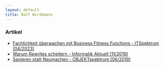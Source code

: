 ```yaml
---
layout: default
title: Ralf Wirdemann
---
```

### Artikel

- [Fachlichkeit überwachen mit Business Fitness Functions - ITSpektrum (04/2023)](https://webreader.itspektrum.de/de/profiles/7d30f3fc5f62-itspektrum/editions/it-spektrum-04-2023/preview_pages)
- [Warum Rewrites scheitern - Informatik Aktuell (11/2019)](https://www.informatik-aktuell.de/entwicklung/programmiersprachen/warum-software-rewrites-scheitern.html)
- [Sanieren statt Neumachen - OBJEKTspektrum (06/2019)](https://codekeepers.de/assets/artikel/wirdemann_os_06_19_digital.pdf)